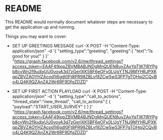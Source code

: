 # README

This README would normally document whatever steps are necessary to get the
application up and running.

Things you may want to cover:


* SET UP GREETINGS MESSAGE
curl -X POST -H "Content-Type: application/json" -d '{
  "setting_type":"greeting",
  "greeting":{
    "text":"Is good for you!"
  }
}' "https://graph.facebook.com/v2.6/me/thread_settings?access_token=EAAF49ippZBVMBABJNDgMnQUEN8uyZAxYqTW7IRYPgb8cyWn2f9udixUU0vovA3d7zGerlXK5BF6eOFx0LUgYTNJ9MYHRJPXKqpZBVZAOYHZAcod1j6gdl0Ft8PR98ZBLvf8ZCw5wS3FP7gTOHqi2CQvBo4LQ4K9QZAnZA2Wr6RF9DfgZDZD"    

* SET UP FIRST ACTION PLAYLOAD
curl -X POST -H "Content-Type: application/json" -d '{
  "setting_type":"call_to_actions",
  "thread_state":"new_thread",
  "call_to_actions":[
    {
      "payload":"START_USER_SURVEY"
    }
  ]
}' "https://graph.facebook.com/v2.6/me/thread_settings?access_token=EAAF49ippZBVMBABJNDgMnQUEN8uyZAxYqTW7IRYPgb8cyWn2f9udixUU0vovA3d7zGerlXK5BF6eOFx0LUgYTNJ9MYHRJPXKqpZBVZAOYHZAcod1j6gdl0Ft8PR98ZBLvf8ZCw5wS3FP7gTOHqi2CQvBo4LQ4K9QZAnZA2Wr6RF9DfgZDZD"    
